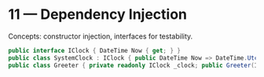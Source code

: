 # 11 — Dependency Injection

Concepts: constructor injection, interfaces for testability.

```csharp
public interface IClock { DateTime Now { get; } }
public class SystemClock : IClock { public DateTime Now => DateTime.UtcNow; }
public class Greeter { private readonly IClock _clock; public Greeter(IClock clock){_clock=clock;} public string Greet(string name)=>$"Hello {name} at {_clock.Now:O}"; }
```
